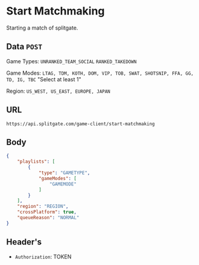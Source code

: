 # Start Matchmaking
Starting a match of splitgate.

## Data `POST`
Game Types: `UNRANKED_TEAM_SOCIAL` `RANKED_TAKEDOWN`	 

Game Modes: `LTAG, TDM, KOTH, DOM, VIP, TOB, SWAT, SHOTSNIP, FFA, GG, TD, IG, TBC` "Select at least 1"	
 	
Region: `US_WEST, US_EAST, EUROPE, JAPAN`
	 	
## URL

`https://api.splitgate.com/game-client/start-matchmaking`

## Body
```json
{
	"playlists": [
		{
			"type": "GAMETYPE",
			"gameModes": [
				"GAMEMODE"
			]
		}
	],
	"region": "REGION",
	"crossPlatform": true,
	"queueReason": "NORMAL"
}
```

## Header's
- `Authorization`: TOKEN